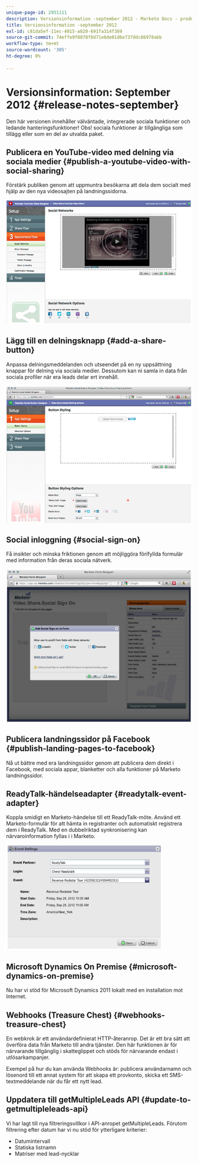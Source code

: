```yaml
---
unique-page-id: 2951111
description: Versionsinformation -september 2012 - Marketo Docs - produktdokumentation
title: Versionsinformation -september 2012
exl-id: c81da5ef-11ec-4015-a820-691fa314f369
source-git-commit: 74effe9f8078f8d71e6de01d6e737ddc86978abb
workflow-type: tm+mt
source-wordcount: '305'
ht-degree: 0%

---
```


# Versionsinformation: September 2012 {#release-notes-september}

Den här versionen innehåller välväntade, integrerade sociala funktioner och ledande hanteringsfunktioner! Obs! sociala funktioner är tillgängliga som tillägg eller som en del av utvalda paket.

## Publicera en YouTube-video med delning via sociala medier {#publish-a-youtube-video-with-social-sharing}

Förstärk publiken genom att uppmuntra besökarna att dela dem socialt med hjälp av den nya videosajten på landningssidorna.

![](assets/image2014-9-23-10-3a39-3a21.png)

## Lägg till en delningsknapp {#add-a-share-button}

Anpassa delningsmeddelanden och utseendet på en ny uppsättning knappar för delning via sociala medier. Dessutom kan ni samla in data från sociala profiler när era leads delar ert innehåll.

![](assets/image2014-9-23-10-3a39-3a46.png)

## Social inloggning {#social-sign-on}

Få insikter och minska friktionen genom att möjliggöra förifyllda formulär med information från deras sociala nätverk.

![](assets/image2014-9-23-10-3a40-3a2.png)

## Publicera landningssidor på Facebook {#publish-landing-pages-to-facebook}

Nå ut bättre med era landningssidor genom att publicera dem direkt i Facebook, med sociala appar, blanketter och alla funktioner på Marketo landningssidor.

## ReadyTalk-händelseadapter {#readytalk-event-adapter}

Koppla smidigt en Marketo-händelse till ett ReadyTalk-möte. Använd ett Marketo-formulär för att hämta in registranter och automatiskt registrera dem i ReadyTalk. Med en dubbelriktad synkronisering kan närvaroinformation fyllas i i Marketo.

![](assets/image2014-9-23-10-3a40-3a16.png)

## Microsoft Dynamics On Premise {#microsoft-dynamics-on-premise}

Nu har vi stöd för Microsoft Dynamics 2011 lokalt med en installation mot Internet.

## Webhooks (Treasure Chest) {#webhooks-treasure-chest}

En webkrok är ett användardefinierat HTTP-återanrop. Det är ett bra sätt att överföra data från Marketo till andra tjänster. Den här funktionen är för närvarande tillgänglig i skatteglippet och stöds för närvarande endast i utlösarkampanjer.

Exempel på hur du kan använda Webhooks är: publicera användarnamn och lösenord till ett annat system för att skapa ett provkonto, skicka ett SMS-textmeddelande när du får ett nytt lead.

## Uppdatera till getMultipleLeads API {#update-to-getmultipleleads-api}

Vi har lagt till nya filtreringsvillkor i API-anropet getMultipleLeads. Förutom filtrering efter datum har vi nu stöd för ytterligare kriterier:

* Datumintervall
* Statiska listnamn
* Matriser med lead-nycklar
